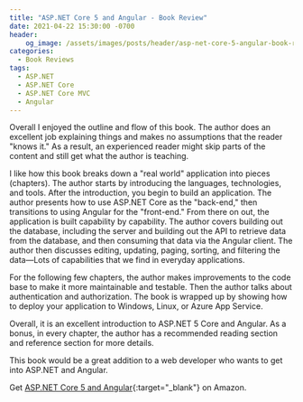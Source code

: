 ```yaml
---
title: "ASP.NET Core 5 and Angular - Book Review"
date: 2021-04-22 15:30:00 -0700
header:
    og_image: /assets/images/posts/header/asp-net-core-5-angular-book-review-cover.png
categories:
  - Book Reviews
tags:
  - ASP.NET
  - ASP.NET Core
  - ASP.NET Core MVC
  - Angular
---
```

Overall I enjoyed the outline and flow of this book.  The author does an excellent job explaining things and makes no assumptions that the reader "knows it." As a result, an experienced reader might skip parts of the content and still get what the author is teaching.

I like how this book breaks down a "real world" application into pieces (chapters).  The author starts by introducing the languages, technologies, and tools.  After the introduction, you begin to build an application. The author presents how to use ASP.NET Core as the "back-end," then transitions to using Angular for the "front-end."  From there on out, the application is built capability by capability. The author covers building out the database, including the server and building out the API to retrieve data from the database, and then consuming that data via the Angular client.  The author then discusses editing, updating, paging, sorting, and filtering the data—Lots of capabilities that we find in everyday applications.

For the following few chapters, the author makes improvements to the code base to make it more maintainable and testable. Then the author talks about authentication and authorization.  The book is wrapped up by showing how to deploy your application to Windows, Linux, or Azure App Service.

Overall, it is an excellent introduction to ASP.NET 5 Core and Angular.  As a bonus, in every chapter, the author has a recommended reading section and reference section for more details.

This book would be a great addition to a web developer who wants to get into ASP.NET and Angular.

Get [ASP.NET Core 5 and Angular](https://amzn.to/3ndwN4R){:target="_blank"} on Amazon.
